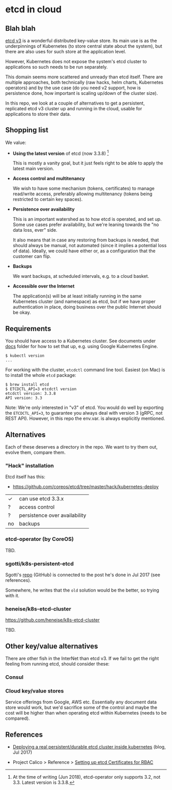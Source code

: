 # etcd in cloud

## Blah blah

[etcd v3](https://coreos.com/etcd/) is a wonderful distributed key-value store. Its main use is as the underpinnings of Kubernetes (to store central state about the system), but there are also uses for such store at the application level.

However, Kubernetes does not expose the system's etcd cluster to applications so such needs to be run separately.

This domain seems more scattered and unready than etcd itself. There are multiple approaches, both technically (raw hacks, helm charts, Kubernetes operators) and by the use case (do you need v2 support, how is persistence done, how important is scaling up/down of the cluster size).

In this repo, we look at a couple of alternatives to get a persistent, replicated etcd v3 cluster up and running in the cloud, usable for applications to store their data.

## Shopping list

We value:

- **Using the latest version** of etcd (now 3.3.8) [^1]

  This is mostly a vanity goal, but it just feels right to be able to apply the latest main version.

- **Access control and multitenancy**
  
  We wish to have some mechanism (tokens, certificates) to manage read/write access, preferably allowing multitenancy (tokens being restricted to certain key spaces).
    
- **Persistence over availability**
  
  This is an important watershed as to how etcd is operated, and set up. Some use cases prefer availability, but we're leaning towards the "no data loss, ever" side.
  
  It also means that in case any restoring from backups is needed, that should always be manual, not automated (since it implies a potential loss of data). Ideally, we could have either or, as a configuration that the customer can flip.
  
- **Backups**

  We want backups, at scheduled intervals, e.g. to a cloud basket.

- **Accessible over the Internet**

  The application(s) will be at least initially running in the same Kubernetes cluster (and namespace) as etcd, but if we have proper authentication in place, doing business over the public Internet should be okay.

[^1]: At the time of writing (Jun 2018), etcd-operator only supports 3.2, not 3.3. Latest version is 3.3.8.


## Requirements

You should have access to a Kubernetes cluster. See documents under [docs](docs/) folder for how to set that up, e.g. using Google Kubernetes Engine.

```
$ kubectl version    
...
```

For working with the cluster, `etcdctl` command line tool. Easiest (on Mac) is to install the whole `etcd` package:

```
$ brew install etcd
$ ETCDCTL_API=3 etcdctl version
etcdctl version: 3.3.8
API version: 3.3
```

Note: We're only interested in "v3" of etcd. You would do well by exporting the `ETCDCTL_API=3`, to guarantee you always deal with version 3 (gRPC, not REST API). However, in this repo the env.var. is always explicitly mentioned.


## Alternatives

Each of these deserves a directory in the repo. We want to try them out, evolve them, compare them.

### "Hack" installation

Etcd itself has this:

- https://github.com/coreos/etcd/tree/master/hack/kubernetes-deploy

|||
|---|---|
|&check;|can use etcd 3.3.x|
|?|access control|
|?|persistence over availability|
|no|backups|

### etcd-operator (by CoreOS)

TBD.

### sgotti/k8s-persistent-etcd

Sgotti's [repo](https://github.com/sgotti/k8s-persistent-etcd) (GitHub) is connected to the post he's done in Jul 2017 (see references).

Somewhere, he writes that the `old` solution would be the better, so trying with it.

### heneise/k8s-etcd-cluster

https://github.com/heneise/k8s-etcd-cluster

TBD.


## Other key/value alternatives

There are other fish in the InterNet than etcd v3. If we fail to get the right feeling from running etcd, should consider these:

### Consul

### Cloud key/value stores

Service offerings from Google, AWS etc. Essentially any document data store would work, but we'd sacrifice some of the control and maybe the cost will be higher than when operating etcd within Kubernetes (needs to be compared).


## References

- [Deploying a real persistent/durable etcd cluster inside kubernetes](https://sgotti.me/post/kubernetes-persistent-etcd/) (blog, Jul 2017)

- Project Calico > Reference > [Setting up etcd Certificates for RBAC](https://docs.projectcalico.org/v3.1/reference/advanced/etcd-rbac/)




